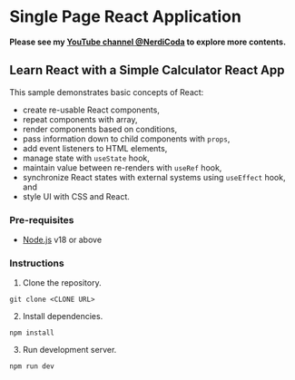 # Single Page React Application

**Please see my [YouTube channel @NerdiCoda](https://www.youtube.com/@NerdiCoda) to explore more contents.**

## Learn React with a Simple Calculator React App

This sample demonstrates basic concepts of React:

- create re-usable React components,
- repeat components with array,
- render components based on conditions,
- pass information down to child components with `props`,
- add event listeners to HTML elements,
- manage state with `useState` hook,
- maintain value between re-renders with `useRef` hook,
- synchronize React states with external systems using `useEffect` hook, and
- style UI with CSS and React.

### Pre-requisites

- [Node.js](https://nodejs.org/en/download) v18 or above

### Instructions

1. Clone the repository.

```shell
git clone <CLONE URL>
```

2. Install dependencies.

```shell
npm install
```

3. Run development server.

```shell
npm run dev
```

